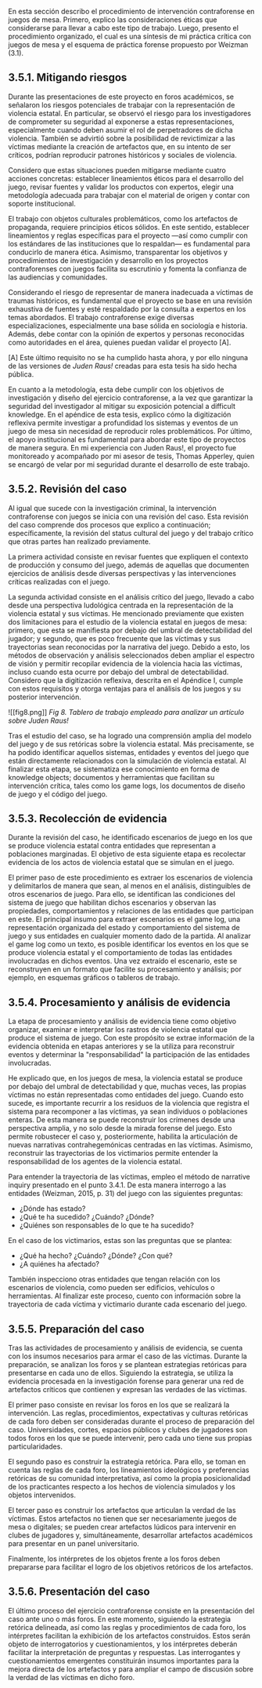 En esta sección describo el procedimiento de intervención contraforense en juegos de mesa. Primero, explico las consideraciones éticas que considerarse para llevar a cabo este tipo de trabajo. Luego, presento el procedimiento organizado, el cual es una síntesis de mi práctica crítica con juegos de mesa y el esquema de práctica forense propuesto por Weizman (3.1).
## 3.5.1. Mitigando riesgos
Durante las presentaciones de este proyecto en foros académicos, se señalaron los riesgos potenciales de trabajar con la representación de violencia estatal. En particular, se observó el riesgo para los investigadores de comprometer su seguridad al exponerse a estas representaciones, especialmente cuando deben asumir el rol de perpetradores de dicha violencia. También se advirtió sobre la posibilidad de revictimizar a las víctimas mediante la creación de artefactos que, en su intento de ser críticos, podrían reproducir patrones históricos y sociales de violencia.

Considero que estas situaciones pueden mitigarse mediante cuatro acciones concretas: establecer lineamientos éticos para el desarrollo del juego, revisar fuentes y validar los productos con expertos, elegir una metodología adecuada para trabajar con el material de origen y contar con soporte institucional.

El trabajo con objetos culturales problemáticos, como los artefactos de propaganda, requiere principios éticos sólidos. En este sentido, establecer lineamientos y reglas específicas para el proyecto —así como cumplir con los estándares de las instituciones que lo respaldan— es fundamental para conducirlo de manera ética. Asimismo, transparentar los objetivos y procedimientos de investigación y desarrollo en los proyectos contraforenses con juegos facilita su escrutinio y fomenta la confianza de las audiencias y comunidades. 

Considerando el riesgo de representar de manera inadecuada a víctimas de traumas históricos, es fundamental que el proyecto se base en una revisión exhaustiva de fuentes y esté respaldado por la consulta a expertos en los temas abordados. El trabajo contraforense exige diversas especializaciones, especialmente una base sólida en sociología e historia. Además, debe contar con la opinión de expertos y personas reconocidas como autoridades en el área, quienes puedan validar el proyecto [A].

[A] Este último requisito no se ha cumplido hasta ahora, y por ello ninguna de las versiones de _Juden Raus!_ creadas para esta tesis ha sido hecha pública.

En cuanto a la metodología, esta debe cumplir con los objetivos de investigación y diseño del ejercicio contraforense, a la vez que garantizar la seguridad del investigador al mitigar su exposición potencial a difficult knowledge. En el apéndice de esta tesis, explico cómo la digitización reflexiva permite investigar a profundidad los sistemas y eventos de un juego de mesa sin necesidad de reproducir roles problemáticos. Por último, el apoyo institucional es fundamental para abordar este tipo de proyectos de manera segura. En mi experiencia con Juden Raus!, el proyecto fue monitoreado y acompañado por mi asesor de tesis, Thomas Apperley, quien se encargó de velar por mi seguridad durante el desarrollo de este trabajo.
## 3.5.2. Revisión del caso
Al igual que sucede con la investigación criminal, la intervención contraforense con juegos se inicia con una revisión del caso. Esta revisión del caso comprende dos procesos que explico a continuación; específicamente, la revisión del status cultural del juego y del trabajo crítico que otras partes han realizado previamente. 

La primera actividad consiste en revisar fuentes que expliquen el contexto de producción y consumo del juego, además de aquellas que documenten ejercicios de análisis desde diversas perspectivas y las intervenciones críticas realizadas con el juego.

La segunda actividad consiste en el análisis crítico del juego, llevado a cabo desde una perspectiva ludológica centrada en la representación de la violencia estatal y sus víctimas. He mencionado previamente que existen dos limitaciones para el estudio de la violencia estatal en juegos de mesa: primero, que esta se manifiesta por debajo del umbral de detectabilidad del jugador; y segundo, que es poco frecuente que las víctimas y sus trayectorias sean reconocidas por la narrativa del juego. Debido a esto, los métodos de observación y análisis seleccionados deben ampliar el espectro de visión y permitir recopilar evidencia de la violencia hacia las víctimas, incluso cuando esta ocurre por debajo del umbral de detectabilidad. Considero que la digitización reflexiva, descrita en el Apéndice I, cumple con estos requisitos y otorga ventajas para el análisis de los juegos y su posterior intervención.

![[fig8.png]]
*Fig 8. Tablero de trabajo empleado para analizar un artículo sobre Juden Raus!*

Tras el estudio del caso, se ha logrado una comprensión amplia del modelo del juego y de sus retóricas sobre la violencia estatal. Más precisamente, se ha podido identificar aquellos sistemas, entidades y eventos del juego que están directamente relacionados con la simulación de violencia estatal. Al finalizar esta etapa, se sistematiza ese conocimiento en forma de knowledge objects; documentos y herramientas que facilitan su intervención crítica, tales como los game logs, los documentos de diseño de juego y el código del juego.
## 3.5.3. Recolección de evidencia
Durante la revisión del caso, he identificado escenarios de juego en los que se produce violencia estatal contra entidades que representan a poblaciones marginadas. El objetivo de esta siguiente etapa es recolectar evidencia de los actos de violencia estatal que se simulan en el juego.

El primer paso de este procedimiento es extraer los escenarios de violencia y delimitarlos de manera que sean, al menos en el análisis, distinguibles de otros escenarios de juego. Para ello, se identifican las condiciones del sistema de juego que habilitan dichos escenarios y observan las propiedades, comportamientos y relaciones de las entidades que participan en este. El principal insumo para extraer escenarios es el game log, una representación organizada del estado y comportamiento del sistema de juego y sus entidades en cualquier momento dado de la partida. Al analizar el game log como un texto, es posible identificar los eventos en los que se produce violencia estatal y el comportamiento de todas las entidades involucradas en dichos eventos. Una vez extraído el escenario, este se reconstruyen en un formato que facilite su procesamiento y análisis; por ejemplo, en esquemas gráficos o tableros de trabajo.
## 3.5.4. Procesamiento y análisis de evidencia
La etapa de procesamiento y análisis de evidencia tiene como objetivo organizar, examinar e interpretar los rastros de violencia estatal que produce el sistema de juego. Con este propósito se extrae información de la evidencia obtenida en etapas anteriores y se la utiliza para reconstruir eventos y  determinar la "responsabilidad" la participación de las entidades involucradas.

He explicado que, en los juegos de mesa, la violencia estatal se produce por debajo del umbral de detectabilidad y que, muchas veces, las propias víctimas no están representadas como entidades del juego. Cuando esto sucede, es importante recurrir a los residuos de la violencia que registra el sistema para recomponer a las víctimas, ya sean individuos o poblaciones enteras. De esta manera se puede reconstruir los crímenes desde una perspectiva amplia, y no solo desde la mirada forense del juego. Esto permite robustecer el caso y, posteriormente, habilita la articulación de nuevas narrativas contrahegemónicas centradas en las víctimas. Asimismo, reconstruir las trayectorias de los victimarios permite entender la responsabilidad de los agentes de la violencia estatal.

Para entender la trayectoria de las víctimas, empleo el método de narrative inquiry presentado en el punto 3.4.1. De esta manera interrogo a las entidades (Weizman, 2015, p. 31) del juego con las siguientes preguntas:

- ¿Dónde has estado?
- ¿Qué te ha sucedido? ¿Cuándo? ¿Dónde?
- ¿Quiénes son responsables de lo que te ha sucedido?

En el caso de los victimarios, estas son las preguntas que se plantea:

 - ¿Qué ha hecho? ¿Cuándo? ¿Dónde? ¿Con qué?
 - ¿A quiénes ha afectado?

También inspecciono otras entidades que tengan relación con los escenarios de violencia, como pueden ser edificios, vehículos o herramientas. Al finalizar este proceso, cuento con información sobre la trayectoria de cada víctima y victimario durante cada escenario del juego.
## 3.5.5. Preparación del caso
Tras las actividades de procesamiento y análisis de evidencia, se cuenta con los insumos necesarios para armar el caso de las víctimas. Durante la preparación, se analizan los foros y se plantean estrategias retóricas para presentarse en cada uno de ellos. Siguiendo la estrategia, se utiliza la evidencia procesada en la investigación forense para generar una red de artefactos críticos que contienen y expresan las verdades de las víctimas.

El primer paso consiste en revisar los foros en los que se realizará la intervención. Las reglas, procedimientos, expectativas y culturas retóricas de cada foro deben ser consideradas durante el proceso de preparación del caso. Universidades, cortes, espacios públicos y clubes de jugadores son todos foros en los que se puede intervenir, pero cada uno tiene sus propias particularidades.

El segundo paso es construir la estrategia retórica. Para ello, se toman en cuenta las reglas de cada foro, los lineamientos ideológicos y preferencias retóricas de su comunidad interpretativa, así como la propia posicionalidad de los practicantes respecto a los hechos de violencia simulados y los objetos intervenidos.

El tercer paso es construir los artefactos que articulan la verdad de las víctimas. Estos artefactos no tienen que ser necesariamente juegos de mesa o digitales; se pueden crear artefactos lúdicos para intervenir en clubes de jugadores y, simultáneamente, desarrollar artefactos académicos para presentar en un panel universitario.

Finalmente, los intérpretes de los objetos frente a los foros deben prepararse para facilitar el logro de los objetivos retóricos de los artefactos.
## 3.5.6. Presentación del caso
El último proceso del ejercicio contraforense consiste en la presentación del caso ante uno o más foros. En este momento, siguiendo la estrategia retórica delineada, así como las reglas y procedimientos de cada foro, los intérpretes facilitan la exhibición de los artefactos construidos. Estos serán objeto de interrogatorios y cuestionamientos, y los intérpretes deberán facilitar la interpretación de preguntas y respuestas. Las interrogantes y cuestionamientos emergentes constituirán insumos importantes para la mejora directa de los artefactos y para ampliar el campo de discusión sobre la verdad de las víctimas en dicho foro.